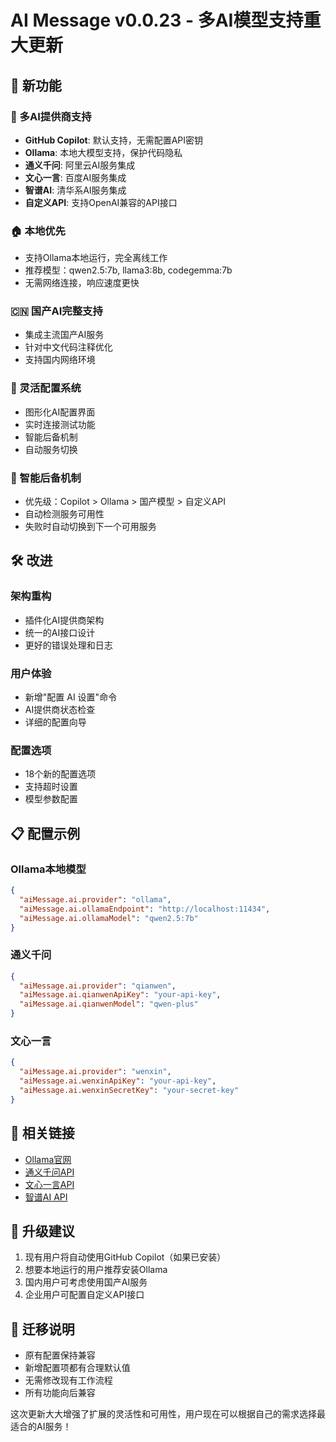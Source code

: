 # AI Message v0.0.23 - 多AI模型支持重大更新

## 🎉 新功能

### 🤖 多AI提供商支持
- **GitHub Copilot**: 默认支持，无需配置API密钥
- **Ollama**: 本地大模型支持，保护代码隐私
- **通义千问**: 阿里云AI服务集成
- **文心一言**: 百度AI服务集成
- **智谱AI**: 清华系AI服务集成
- **自定义API**: 支持OpenAI兼容的API接口

### 🏠 本地优先
- 支持Ollama本地运行，完全离线工作
- 推荐模型：qwen2.5:7b, llama3:8b, codegemma:7b
- 无需网络连接，响应速度更快

### 🇨🇳 国产AI完整支持
- 集成主流国产AI服务
- 针对中文代码注释优化
- 支持国内网络环境

### 🔧 灵活配置系统
- 图形化AI配置界面
- 实时连接测试功能
- 智能后备机制
- 自动服务切换

### 🔄 智能后备机制
- 优先级：Copilot > Ollama > 国产模型 > 自定义API
- 自动检测服务可用性
- 失败时自动切换到下一个可用服务

## 🛠️ 改进

### 架构重构
- 插件化AI提供商架构
- 统一的AI接口设计
- 更好的错误处理和日志

### 用户体验
- 新增"配置 AI 设置"命令
- AI提供商状态检查
- 详细的配置向导

### 配置选项
- 18个新的配置选项
- 支持超时设置
- 模型参数配置

## 📋 配置示例

### Ollama本地模型
```json
{
  "aiMessage.ai.provider": "ollama",
  "aiMessage.ai.ollamaEndpoint": "http://localhost:11434",
  "aiMessage.ai.ollamaModel": "qwen2.5:7b"
}
```

### 通义千问
```json
{
  "aiMessage.ai.provider": "qianwen",
  "aiMessage.ai.qianwenApiKey": "your-api-key",
  "aiMessage.ai.qianwenModel": "qwen-plus"
}
```

### 文心一言
```json
{
  "aiMessage.ai.provider": "wenxin",
  "aiMessage.ai.wenxinApiKey": "your-api-key",
  "aiMessage.ai.wenxinSecretKey": "your-secret-key"
}
```

## 🔗 相关链接

- [Ollama官网](https://ollama.ai)
- [通义千问API](https://dashscope.aliyun.com/)
- [文心一言API](https://cloud.baidu.com/product/wenxinworkshop)
- [智谱AI API](https://open.bigmodel.cn/)

## 🚀 升级建议

1. 现有用户将自动使用GitHub Copilot（如果已安装）
2. 想要本地运行的用户推荐安装Ollama
3. 国内用户可考虑使用国产AI服务
4. 企业用户可配置自定义API接口

## 🔧 迁移说明

- 原有配置保持兼容
- 新增配置项都有合理默认值
- 无需修改现有工作流程
- 所有功能向后兼容

这次更新大大增强了扩展的灵活性和可用性，用户现在可以根据自己的需求选择最适合的AI服务！